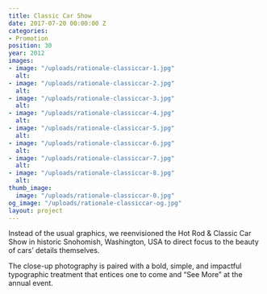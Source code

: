 ```yaml
---
title: Classic Car Show
date: 2017-07-20 00:00:00 Z
categories:
- Promotion
position: 30
year: 2012
images:
- image: "/uploads/rationale-classiccar-1.jpg"
  alt: 
- image: "/uploads/rationale-classiccar-2.jpg"
  alt: 
- image: "/uploads/rationale-classiccar-3.jpg"
  alt: 
- image: "/uploads/rationale-classiccar-4.jpg"
  alt: 
- image: "/uploads/rationale-classiccar-5.jpg"
  alt: 
- image: "/uploads/rationale-classiccar-6.jpg"
  alt: 
- image: "/uploads/rationale-classiccar-7.jpg"
  alt: 
- image: "/uploads/rationale-classiccar-8.jpg"
  alt: 
thumb_image:
  image: "/uploads/rationale-classiccar-0.jpg"
og_image: "/uploads/rationale-classiccar-og.jpg"
layout: project
---
```


Instead of the usual graphics, we reenvisioned the Hot Rod & Classic Car Show in historic Snohomish, Washington, USA to direct focus to the beauty of cars’ details themselves.

The close-up photography is paired with a bold, simple, and impactful typographic treatment that entices one to come and “See More” at the annual event.